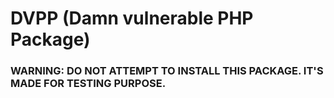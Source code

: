 # DVPP (Damn vulnerable PHP Package)

### WARNING: DO NOT ATTEMPT TO INSTALL THIS PACKAGE. IT'S MADE FOR TESTING PURPOSE.